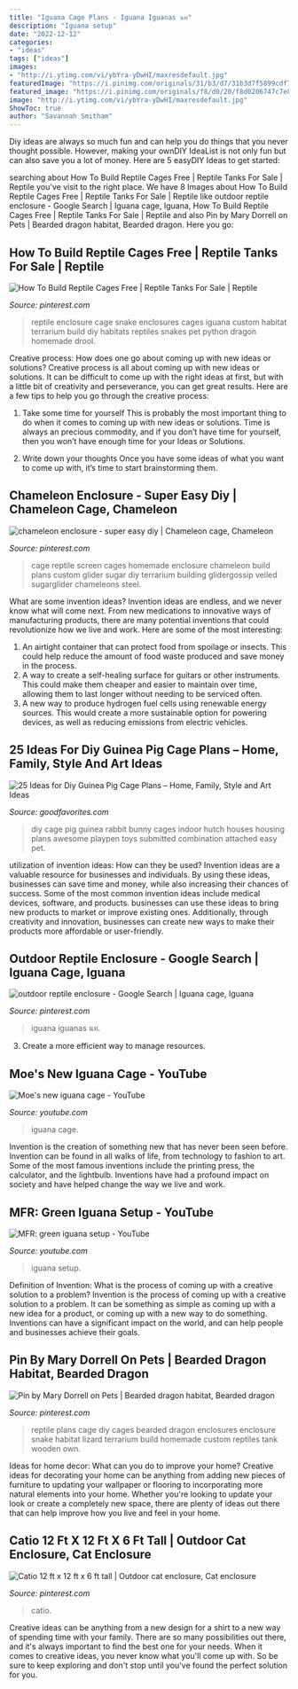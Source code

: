 ```yaml
---
title: "Iguana Cage Plans - Iguana Iguanas นท"
description: "Iguana setup"
date: "2022-12-12"
categories:
- "ideas"
tags: ["ideas"]
images:
- "http://i.ytimg.com/vi/ybYra-yDwHI/maxresdefault.jpg"
featuredImage: "https://i.pinimg.com/originals/31/b3/d7/31b3d7f5899cdf7b9588f8b99981a190.jpg"
featured_image: "https://i.pinimg.com/originals/f8/d0/20/f8d0206747c7e8ed561649357fdc4f01.jpg"
image: "http://i.ytimg.com/vi/ybYra-yDwHI/maxresdefault.jpg"
ShowToc: true
author: "Savannah Smitham"
---
```



Diy ideas are always so much fun and can help you do things that you never thought possible. However, making your ownDIY IdeaList is not only fun but can also save you a lot of money. Here are 5 easyDIY Ideas to get started: 

	

		
searching about How To Build Reptile Cages Free | Reptile Tanks For Sale | Reptile you've visit to the right place. We have 8 Images about How To Build Reptile Cages Free | Reptile Tanks For Sale | Reptile like outdoor reptile enclosure - Google Search | Iguana cage, Iguana, How To Build Reptile Cages Free | Reptile Tanks For Sale | Reptile and also Pin by Mary Dorrell on Pets | Bearded dragon habitat, Bearded dragon. Here you go:
		
    
## How To Build Reptile Cages Free | Reptile Tanks For Sale | Reptile

<img loading=lazy src="https://i.pinimg.com/originals/f8/d0/20/f8d0206747c7e8ed561649357fdc4f01.jpg" onerror="this.onerror=null;this.src='https://tse3.mm.bing.net/th?id=OIP.rVlYjR3NbckzCPwoDz1xdAHaF9&amp;pid=15.1';" alt="How To Build Reptile Cages Free | Reptile Tanks For Sale | Reptile">

_Source: pinterest.com_

>reptile enclosure cage snake enclosures cages iguana custom habitat terrarium build diy habitats reptiles snakes pet python dragon homemade drool. 

	

Creative process: How does one go about coming up with new ideas or solutions?
Creative process is all about coming up with new ideas or solutions. It can be difficult to come up with the right ideas at first, but with a little bit of creativity and perseverance, you can get great results. Here are a few tips to help you go through the creative process:
1. Take some time for yourself 
This is probably the most important thing to do when it comes to coming up with new ideas or solutions. Time is always an precious commodity, and if you don’t have time for yourself, then you won’t have enough time for your Ideas or Solutions.

2. Write down your thoughts 
Once you have some ideas of what you want to come up with, it’s time to start brainstorming them.

    
## Chameleon Enclosure - Super Easy Diy | Chameleon Cage, Chameleon

<img loading=lazy src="https://i.pinimg.com/originals/31/b3/d7/31b3d7f5899cdf7b9588f8b99981a190.jpg" onerror="this.onerror=null;this.src='https://tse3.mm.bing.net/th?id=OIP.k4dDnKGDJ6DCO6FZYnWoZQHaFj&amp;pid=15.1';" alt="chameleon enclosure - super easy diy | Chameleon cage, Chameleon">

_Source: pinterest.com_

>cage reptile screen cages homemade enclosure chameleon build plans custom glider sugar diy terrarium building glidergossip veiled sugarglider chameleons steel. 

	

What are some invention ideas?
Invention ideas are endless, and we never know what will come next. From new medications to innovative ways of manufacturing products, there are many potential inventions that could revolutionize how we live and work. Here are some of the most interesting: 
1. An airtight container that can protect food from spoilage or insects. This could help reduce the amount of food waste produced and save money in the process. 
2. A way to create a self-healing surface for guitars or other instruments. This could make them cheaper and easier to maintain over time, allowing them to last longer without needing to be serviced often. 
3. A new way to produce hydrogen fuel cells using renewable energy sources. This would create a more sustainable option for powering devices, as well as reducing emissions from electric vehicles. 

    
## 25 Ideas For Diy Guinea Pig Cage Plans – Home, Family, Style And Art Ideas

<img loading=lazy src="https://goodfavorites.com/wp-content/uploads/2020/02/diy-guinea-pig-cage-plans-fresh-awesome-ideas-for-guinea-pig-hutch-and-cages-of-diy-guinea-pig-cage-plans.jpg" onerror="this.onerror=null;this.src='https://tse2.mm.bing.net/th?id=OIP._w93sYE5TonMrhooK94L1AHaKG&amp;pid=15.1';" alt="25 Ideas for Diy Guinea Pig Cage Plans – Home, Family, Style and Art Ideas">

_Source: goodfavorites.com_

>diy cage pig guinea rabbit bunny cages indoor hutch houses housing plans awesome playpen toys submitted combination attached easy pet. 

	

utilization of invention ideas: How can they be used?
Invention ideas are a valuable resource for businesses and individuals. By using these ideas, businesses can save time and money, while also increasing their chances of success. Some of the most common invention ideas include medical devices, software, and products. businesses can use these ideas to bring new products to market or improve existing ones. Additionally, through creativity and innovation, businesses can create new ways to make their products more affordable or user-friendly.

    
## Outdoor Reptile Enclosure - Google Search | Iguana Cage, Iguana

<img loading=lazy src="https://i.pinimg.com/736x/1d/3d/1e/1d3d1ec00ea1a2981240335499178d4e.jpg" onerror="this.onerror=null;this.src='https://tse4.mm.bing.net/th?id=OIP.czpjTIqINwdJSskj1rJ48gHaFj&amp;pid=15.1';" alt="outdoor reptile enclosure - Google Search | Iguana cage, Iguana">

_Source: pinterest.com_

>iguana iguanas นท. 

	

3. Create a more efficient way to manage resources.

    
## Moe&#039;s New Iguana Cage - YouTube

<img loading=lazy src="http://i.ytimg.com/vi/1VbeGdQUXrs/hqdefault.jpg" onerror="this.onerror=null;this.src='https://tse4.mm.bing.net/th?id=OIP.xAxm2SnUJD6xvm5YT5t5MAHaFj&amp;pid=15.1';" alt="Moe&#039;s new iguana cage - YouTube">

_Source: youtube.com_

>iguana cage. 

	

Invention is the creation of something new that has never been seen before. Invention can be found in all walks of life, from technology to fashion to art. Some of the most famous inventions include the printing press, the calculator, and the lightbulb. Inventions have had a profound impact on society and have helped change the way we live and work.

    
## MFR: Green Iguana Setup - YouTube

<img loading=lazy src="http://i.ytimg.com/vi/ybYra-yDwHI/maxresdefault.jpg" onerror="this.onerror=null;this.src='https://tse4.mm.bing.net/th?id=OIP.2YAGdz9OhRgSbIOY4SYHrgHaEK&amp;pid=15.1';" alt="MFR: green iguana setup - YouTube">

_Source: youtube.com_

>iguana setup. 

	

Definition of Invention: What is the process of coming up with a creative solution to a problem?
Invention is the process of coming up with a creative solution to a problem. It can be something as simple as coming up with a new idea for a product, or coming up with a new way to do something. Inventions can have a significant impact on the world, and can help people and businesses achieve their goals.

    
## Pin By Mary Dorrell On Pets | Bearded Dragon Habitat, Bearded Dragon

<img loading=lazy src="https://i.pinimg.com/originals/ea/d9/63/ead96370393daac79763f31770506d14.jpg" onerror="this.onerror=null;this.src='https://tse1.mm.bing.net/th?id=OIP.0rPfuMVILP-CgkbKe9ulWwHaFj&amp;pid=15.1';" alt="Pin by Mary Dorrell on Pets | Bearded dragon habitat, Bearded dragon">

_Source: pinterest.com_

>reptile plans cage diy cages bearded dragon enclosures enclosure snake habitat lizard terrarium build homemade custom reptiles tank wooden own. 

	

Ideas for home decor: What can you do to improve your home?
Creative ideas for decorating your home can be anything from adding new pieces of furniture to updating your wallpaper or flooring to incorporating more natural elements into your home. Whether you're looking to update your look or create a completely new space, there are plenty of ideas out there that can help improve how you live and feel in your home.

    
## Catio 12 Ft X 12 Ft X 6 Ft Tall | Outdoor Cat Enclosure, Cat Enclosure

<img loading=lazy src="https://i.pinimg.com/736x/36/4d/07/364d0744770300935329c750294f41db.jpg" onerror="this.onerror=null;this.src='https://tse4.mm.bing.net/th?id=OIP.331UdDR_MlDqwvNT85CYAgHaF7&amp;pid=15.1';" alt="Catio 12 ft x 12 ft x 6 ft tall | Outdoor cat enclosure, Cat enclosure">

_Source: pinterest.com_

>catio. 

	

Creative ideas can be anything from a new design for a shirt to a new way of spending time with your family. There are so many possibilities out there, and it's always important to find the best one for your needs. When it comes to creative ideas, you never know what you'll come up with. So be sure to keep exploring and don't stop until you've found the perfect solution for you.

